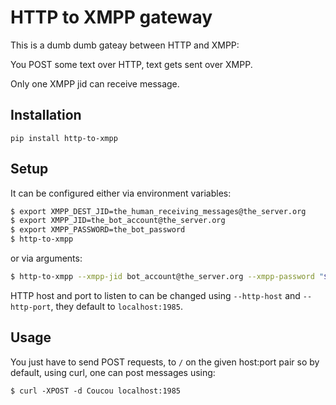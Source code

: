 # HTTP to XMPP gateway

This is a dumb dumb gateay between HTTP and XMPP:

You POST some text over HTTP, text gets sent over XMPP.

Only one XMPP jid can receive message.


## Installation

    pip install http-to-xmpp


## Setup

It can be configured either via environment variables:

```bash
$ export XMPP_DEST_JID=the_human_receiving_messages@the_server.org
$ export XMPP_JID=the_bot_account@the_server.org
$ export XMPP_PASSWORD=the_bot_password
$ http-to-xmpp
```

or via arguments:

```bash
$ http-to-xmpp --xmpp-jid bot_account@the_server.org --xmpp-password "$(pass bot_account@the_server.org)" --xmpp-dest-jid human_account@the_server.org
```

HTTP host and port to listen to can be changed using `--http-host` and `--http-port`, they default to `localhost:1985`.


## Usage

You just have to send POST requests, to `/` on the given host:port
pair so by default, using curl, one can post messages using:

    $ curl -XPOST -d Coucou localhost:1985
